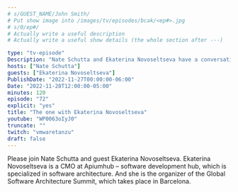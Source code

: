 ```yaml
---
# s/GUEST_NAME/John Smith/
# Put show image into /images/tv/episodes/bcak/<ep#>.jpg
# s/0/ep#/
# Actually write a useful description
# Actually write a useful show details (the whole section after ---)

type: "tv-episode"
Description: "Nate Schutta and Ekaterina Novoseltseva have a conversation"
hosts: ["Nate Schutta"]
guests: ["Ekaterina Novoseltseva"]
PublishDate: "2022-11-27T00:00:00-06:00"
Date: "2022-11-28T12:00:00-05:00"
minutes: 120
episode: "72"
explicit: "yes"
title: "The one with Ekaterina Novoseltseva"
youtube: "WP0063oIyJ0"
truncate: ""
twitch: "vmwaretanzu"
draft: false
---
```


Please join Nate Schutta and guest Ekaterina Novoseltseva. Ekaterina Novoseltseva is a CMO at Apiumhub – software development hub, which is specialized in software architecture. And she is the organizer of the Global Software Architecture Summit, which takes place in Barcelona.
